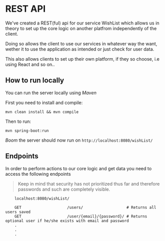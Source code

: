 # REST API

We've created a REST(ful) api for our service WishList which allows us in theory to set up the core logic on another
platfrom independently of the client.

Doing so allows the client to use our services in whatever way the want, wether it to use the application as intended or
just check for user data.

This also allows clients to set up their own platform, if they so choose, i.e using React and so on..

## How to run locally

You can run the server locally using *Maven*

First you need to install and compile:

`mvn clean install && mvn compile`

Then to run:

`mvn spring-boot:run`

*Boom* the server should now run on `http://localhost:8080/wishList/`

## Endpoints

In order to perform actions to our core logic and get data you need to access the following endpoints

> Keep in mind that security has not prioritized thus far and therefore passwords and such are completely visible.

```
    localhost:8080/wishList/
    
    GET                    /users/                   # Returns all users saved
    GET                    /user/{email}/{password}/ # Returns optional user if he/she exists with email and password
    .
    .
    .
    
```
